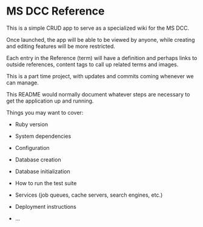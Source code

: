# MS DCC Reference

This is a simple CRUD app to serve as a specialized wiki for the MS DCC.

Once launched, the app will be able to be viewed by anyone, while creating and editing features will be more restricted.

Each entry in the Reference (term) will have a definition and perhaps links to outside references, content tags to call up related terms and images.

This is a part time project, with updates and commits coming whenever we can manage.


This README would normally document whatever steps are necessary to get the
application up and running.

Things you may want to cover:

* Ruby version

* System dependencies

* Configuration

* Database creation

* Database initialization

* How to run the test suite

* Services (job queues, cache servers, search engines, etc.)

* Deployment instructions

* ...
